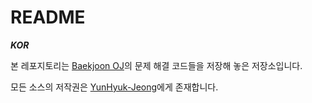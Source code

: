 # README

**_KOR_**

본 레포지토리는 [Baekjoon OJ](https://www.acmicpc.net/)의 문제 해결 코드들을 저장해 놓은 저장소입니다.

모든 소스의 저작권은 [YunHyuk-Jeong](https://github.com/Yunhyuk-Jeong)에게 존재합니다.
